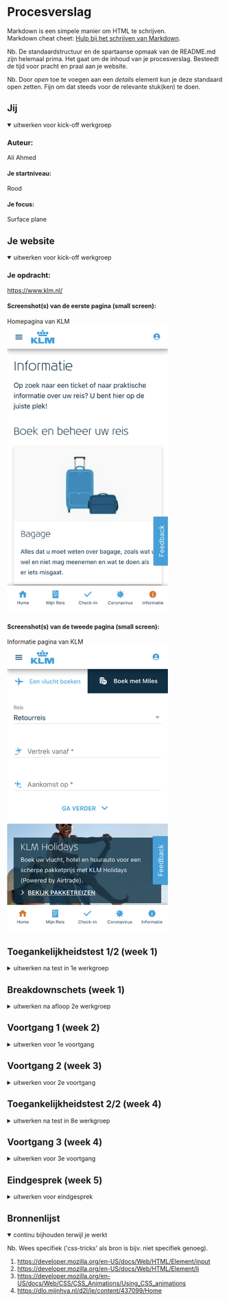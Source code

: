 # Procesverslag
Markdown is een simpele manier om HTML te schrijven.  
Markdown cheat cheet: [Hulp bij het schrijven van Markdown](https://github.com/adam-p/markdown-here/wiki/Markdown-Cheatsheet).

Nb. De standaardstructuur en de spartaanse opmaak van de README.md zijn helemaal prima. Het gaat om de inhoud van je procesverslag. Besteedt de tijd voor pracht en praal aan je website.

Nb. Door *open* toe te voegen aan een *details* element kun je deze standaard open zetten. Fijn om dat steeds voor de relevante stuk(ken) te doen.





## Jij

<details open>
  <summary>uitwerken voor kick-off werkgroep</summary>

  ### Auteur:
  Ali Ahmed
  #### Je startniveau:
  Rood

  #### Je focus:
  Surface plane
 
</details>





## Je website

<details open>
  <summary>uitwerken voor kick-off werkgroep</summary>

  ### Je opdracht:
  https://www.klm.nl/
  #### Screenshot(s) van de eerste pagina (small screen): 
  Homepagina van KLM
  <img src="./images/homepagina.png" width="375px" alt="Homepagina van de KLM, je kunt hier boeken">

  #### Screenshot(s) van de tweede pagina (small screen):
  Informatie pagina van KLM 
  <img src="./images/info-pagina.png" width="375px" alt="Informatie-pagina van de KLM, hier vind je informatie">
 
</details>



## Toegankelijkheidstest 1/2 (week 1)

<details>
  <summary>uitwerken na test in 1e werkgroep</summary>

  ### Bevindingen

  #### Screenreader
  De screenreader functie is heel chaotisch. Als blind persoon lijkt het me ook heel moeilijk om uberhaupt
  aanpassingen te maken aan de snelheid, stem, etc. Op de website zelf gaf hij wel de onderdelen aan
  maar met te veel extra informatie die niet relevant is. 



  #### Muis en Toetsenbord 
  Tijdens het gebruiken van beide tools ging het wel lastig. Ik kon moeilijk navigeren met de muis
  vanwege mijn beperking. Daarom gebruikte ik de "TAB" knop op mijn laptop. Ik kon via de screenreader
  zo weten waar ik was maar toch niet duidelijk genoeg. De lading aan informatie zorgt voor onduidelijk
  heden waardoor het lastig was om de website te gebruiken. 

  Misschien zou het handig zijn om iets met de pijltjes van het toetsenbord te kunnen. In plaats van
  alleen maar te tabben, bijvoorbeeld.

  <img src="./images/FreeVector-Keyboard-Arrows.jpg" alt="Pijltjes toetsen"> 


  #### Motoriek (shocks, elastiekjes)
  Met de parkinson triller was het niet te doen. Ik kon mijn macbook niet eens aanraken en het ging 
  allemaal veelste moeilijk. Ik probeerde via mijn keyboard te bewegen wat vrij aardig maar toch 
  niet soepel genoeg lukte. 

  Doormiddel van de knoppen uit elkaar te zetten, die iemand met parkinson kan gebruiken. Zo verkomen
  ze namelijk dat ze perongeluk de rechter of linker knop toetsen ipv van de gewenste knop. 

  <img src="./images/adapted-mouse-and-keyboard.jpg" alt="Voorbeeld van hoe iemand met parkinson werkt">

  #### Visueel (brillen, contrast, kleurenblind, dark/light). 
  Ik heb ook de brillen gedragen. Elke bril kwam met een beperking, al moet ik wel zeggen dat de gele
  bril het minst beperkt overkwam. Ik snap dat ik mij dan moest voorstellen als iemand die kleurenblind is. 
  De bril met de bedekte zijdes was ook redelijk geen dilemma. De wazige en de zwarte stip bril zorgte 
  wel voor allemaal complicaties. Ik kon namelijk niet zien waar ik navigeerde en waar ik naar toe 
  wilde gaan.

  Het is natuurlijk moeilijk om uberhaupt te kunnen navigeren als slechtziende. Voor kleurblinden 
  (Die dus wel nog steeds kunnen zien), een optie toevoegen waardoor zij misschien een tekstje op 
  de kleur zien. Zo is dat groen juist misschien wel rood, alleen hebben ze dat niet door. 

  <img src="./images/type-of-color-blind.jpg" alt="Kleurenblind persoon">
</details>



## Breakdownschets (week 1)

<details>
  <summary>uitwerken na afloop 2e werkgroep</summary>

  ### de hele pagina: 
  <img src="./images/screenshot1.png" width="375px" alt="breakdown van de hele pagina">

  ### dynamisch deel (bijv menu): 
  <img src="./images/menuscreenshot.png" width="375px" alt="breakdown van een dynamisch deel">

  ### wellicht nog een dynamisch deel (bijv filter): 
  <img src="./images/animatiescreen.png" width="375px" alt="Heel leuk!">

</details>





## Voortgang 1 (week 2)

<details>
  <summary>uitwerken voor 1e voortgang</summary>

  ### Stand van zaken
  ik wilde graag tabjes toevoegen die ook op de KLM-site stonden. Doormiddel van deze tabjes kan de gebruiken namelijk kiezen
  of ze via de reguliere manier konden boeken of zouden kunnen boeken via miles. Ik heb op een aantal sites lopen kijken
  want het zou super handig zijn om gebruik te kunnen maken van je miles als je een ferquente vlieger bent. Ongeacht je 
  beperking. 

  <img src="./images/tabjes.png" width="375px" alt="breakdown van een dynamisch deel">


  

  ### Agenda voor meeting
  samen met je groepje opstellen

  | Ali            | Dana               | Robin        | Tristan           |
  | ---            | ---                | ---          | ---              |
  | dit bespreken  | en dit             | en ik dit    | en dan ik dat    |
  | en dat ook nog | dit als er tijd is | nog een punt | dit wil ik zeker |
  | ...            | ...                | ...          | ...              |


  ### Verslag van meeting
  hier na afloop snel de uitkomsten van de meeting vastleggen

  - De width van de browser zorgt ervoor dat alles niet goed zit.
  - Stof van de lessen toepassen (Minder op W3schools zitten)
  - De tabjes hoeven niet persee te werken, het gaat om hoe het eruit ziet.
  - ...

</details>





## Voortgang 2 (week 3)

<details>
  <summary>uitwerken voor 2e voortgang</summary>

  ### Stand van zaken
  Naar de li's kijken van mijn UL. Er is geen sectie op de KLM website genaamd: "KLM Holidays". Hier is een
  horizontale scroll aanwezig waar de gebruiker tussen landen kan kiezen. Ik gebruikte eerste alleen a-tags, 
  maar ik had al een vermoedde dat het niet zo gedaan moest worden. ik heb een UL toegepast, die Li-tags bevatten
  en a's. Het enige probleem is dat binnen de a, een h3-tag en p in zitten. Ik wilde een achtergrond toepassen, 
  maar dat werkte per individueel element en niet de hele parent. 

  ### Agenda voor meeting
  samen met je groepje opstellen

  | Dana           | Robin              | Tristan      | Bronger          |
  | ---            | ---                | ---          | ---              |
  | dit bespreken  | en dit             | en ik dit    | en dan ik dat    |
  | en dat ook nog | dit als er tijd is | nog een punt | dit wil ik zeker |
  | ...            | ...                | ...          | ...              |


  ### Verslag van meeting
  Vasilis hielp me doormiddel van een div te gebruiken voor vormgeving. Dan mag je het namelijk wel gebruiken en
  om position absolute te gebruiken om de transparente blauw achtergronden de positioneren binnen het kader van de 
  section waar ook de bestemming foto in zit. Dit geldt ook voor het "Reis Verrijken" gedeelte die later op de website 
  komt.


  - Lestof toepassen! Niet van externe websites.
  - Niet alles hoeft te werken (Dus niet alles letterlijk uitwerken).
  - Begrijpen wat de code betekent en ervoor zorgen dat ik de JUISTE tags gebruik.
- ...

</details>





## Toegankelijkheidstest 2/2 (week 4)

<details>
  <summary>uitwerken na test in 8e werkgroep</summary>

  ### Bevindingen
  De website van KLM hoeft niet persee toegankelijk te zijn voor iedereen omdat niet iedereen ook 
  instaat is om te reizen (Die een beperking hebben.) Voor hen die toch wel op reis willen gaan, zijn
  er bepaalde mogelijkheden, zoals een screenreader toegepast. In principe werkt het contrast van KLM prima
  want de website is wit met donkere kopjes, teksten en andere elementen die het toch wat duidelijker maken dan 
  een website met totaal verkeerde kleuren. Iemand die kleurenblind is zou best op de KLM-site kunnen zitten omdat
  de relevantie ligt in het boeken van een vlucht.

  #### Screenreader
  De screenreader werkt super goed via het aria-label! De originele website van KLM had een vrijwel
  onduidelijk aria label. Te specifiek en te VEEL informatie wordt voorgelezen. Het is de bedoeling dat 
  de gebruiker (met de beperking), moet begrijpen wat er in de website getoond wordt zonder echt te hoeven 
  kijken. Ik heb voornamelijk uitgelegd dat er op de knop gedrukt kan worden om een bepaalde actie door
  te voeren. 


  #### Muis en Toetsenbord 
  Via de tab-knop kan de gebruiker navigeren. De focus state komt te voorschijn en geeft de gebruiker aan waar
  hij/zij zich bevindt. Eerlijk gezegd vind ik de focus-state van de KLM een beetje onduidelijk dus heb ik ervoor
  gekozen om de box-shadow donkerder te maken. Zo kan je beter als gebruiker zien WAAR je je bevindt. 


  #### Motoriek (shocks, elastiekjes)
  Online heb ik ontdekt dat mensen met Parkinson een speciaal toetsenbord kunnen aanschaffen. In principe, omdat je dus
  ook met de pijltjes toets opties kan maken; het zeker van pas zou komen. De KLM site kan zeker bediend worden met 
  de volgende knoppen: Tab, Pijltjes, enter, etc. Dankzij het toepassen van de aria-label is daar dus meer duidelijkheid
  bij gezet. 

  #### Visueel (brillen, contrast, kleurenblind, dark/light). 
  Zoals ik melde bij mijn bevindingen, is dat de website heel goed werkt voor mensen met zicht beperkingen. Eerlijk
   gezegd vind ik het best gewaagd om als blind persoon op reis te gaan maar we moeten op een lijn blijven. De aria-label
   kan heel goed helpen + stel dat de beperkte persoon slecht zicht heeft, werken de kleuren goed in combinatie zonder 
   dat je te hard moet kijken. Wit + de donkere kleuren zorgt voor een duidelijk effect die je niet kan missen. 

</details>





## Voortgang 3 (week 4)

<details>
  <summary>uitwerken voor 3e voortgang</summary>

  ### Stand van zaken
  Ik had moeite met het formulier, label en input. Ik begreep wat ze in hielden maar me de states werken
  was wel vrij lastig. Tot dat ik er achter kwam dat je dus :valid en :invalid kan toepassen in de CSS. 
  Een zeer helpend middel voor het geval ik dus wil aankaarten wat de gebruiker ingevoerd heeft. 

  Verder beperkte ik mezelf met het NIET gebruiken van ul's, terwijl daar nergens iets over gezegd is 
  (Dat je het niet mag gebruiken). De ULs helpen heel erg omdat de KLM website ze ook veel in de soort
  bestemmingen opties aanbiedt. 

  ### Agenda voor meeting
  samen met je groepje opstellen

  | Ali            | Dana               | Robin        | Tristan        |
  | ---            | ---                | ---          | ---              |
  | dit bespreken  | en dit             | en ik dit    | en dan ik dat    |
  | en dat ook nog | dit als er tijd is | nog een punt | dit wil ik zeker |
  | ...            | ...                | ...          | ...              |


  ### Verslag van meeting
( Ik heb niet helemaal meekregen wat er deze keer bespreken werd omdat ik geconcentreerd verder ging werken!)
  - punt 1
  - punt 2
  - nog een punt
  - ...

</details>





## Eindgesprek (week 5)

<details>
  <summary>uitwerken voor eindgesprek</summary>

  ### Je uitkomst - karakteristiek screenshots:
  <img src="./images/screenshot1.png" width="375px" alt="uitkomst opdracht 1">
   <img src="./images/screenshot2.png" width="375px" alt="uitkomst opdracht 1">



  ### Dit ging goed/Heb ik geleerd: 
  Ik vond het animeren van de SVG'tjes heel leuk! 
  Ik heb verschillende soorten animatie stijlen toegepast
  en via de CSS aangesproken met zowel de fill als soort animatie 
  <img src="./images/animatiescreen.png" width="375px" alt="Heel leuk!">


  ### Dit was lastig/Is niet gelukt:
Helaas lukte de radio-buttons niet helemaal. Ik begrijp de basis, en ook de valid en invalid states
maar ik wilde dus heel graag ervoor zorgen dat ALS de gebruiker "Ja" kiest, het label verdwijnt en 
dan een p-tag te voorschijn komt die hen dan voorziet van feedback. 
  <img src="./images/luktniet.png" width="375px" alt="bummer">
</details>





## Bronnenlijst

<details open>
  <summary>continu bijhouden terwijl je werkt</summary>

  Nb. Wees specifiek ('css-tricks' als bron is bijv. niet specifiek genoeg).

  1. https://developer.mozilla.org/en-US/docs/Web/HTML/Element/input
  2. https://developer.mozilla.org/en-US/docs/Web/HTML/Element/li
  3. https://developer.mozilla.org/en-US/docs/Web/CSS/CSS_Animations/Using_CSS_animations
  4. https://dlo.mijnhva.nl/d2l/le/content/437099/Home

</details>